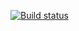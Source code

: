 [![Build status](https://ci.appveyor.com/api/projects/status/wiwvsh0ubyklvq9o?svg=true)](https://ci.appveyor.com/project/laroffi/faker)
